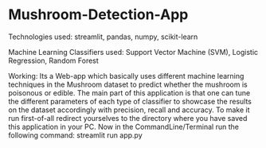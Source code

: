 # Mushroom-Detection-App

Technologies used: 
streamlit,
pandas,
numpy,
scikit-learn

Machine Learning Classifiers used:
Support Vector Machine (SVM),
Logistic Regression,
Random Forest

Working:
Its a Web-app which basically uses different machine learning techniques in the Mushroom dataset to predict whether the mushroom is poisonous or edible. The main part of this application is that one can tune the different parameters of each type of classifier to showcase the results on the dataset accordingly with precision, recall and accuracy.
To make it run first-of-all redirect yourselves to the directory where you have saved this application in your PC. Now in the CommandLine/Terminal run the following command:
streamlit run app.py
